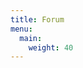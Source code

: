 ```yaml
---
title: Forum
menu:
  main:
    weight: 40
---
```


<!--add blocks of content here to add more sections to the community page -->
